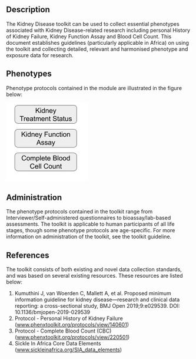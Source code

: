 ## Description

The Kidney Disease toolkit can be used to collect essential phenotypes associated with Kidney Disease-related research including personal History of Kidney Failure, Kidney Function Assay and Blood Cell Count. This document establishes guidelines (particularly applicable in Africa) on using the toolkit and collecting  detailed, relevant and harmonised phenotype and exposure data for research. 

## Phenotypes

Phenotype protocols contained in the module are illustrated in the figure below:

![phen](kidney_disease.png)

## Administration

The phenotype protocols contained in the toolkit range from Interviewer/Self-administered questionnaires to bioassay/lab-based assessments. The toolkit is applicable to human participants of all life stages, though some phenotype protocols are age-specific. For more information on administration of the toolkit, see the toolkit guideline.

## References

The toolkit consists of both existing and novel data collection standards, and was based on several existing resources. These resources are listed below:

1. Kumuthini J, van Woerden C, Mallett A, et al. Proposed minimum information guideline for kidney disease—research and clinical data reporting: a cross-sectional study, BMJ Open 2019;9:e029539.  DOI: 10.1136/bmjopen-2019-029539
2. Protocol - Personal History of Kidney Failure (www.phenxtoolkit.org/protocols/view/140601) 
3. Protocol - Complete Blood Count (CBC) (www.phenxtoolkit.org/protocols/view/220501)  
4. Sickle In Africa Core Data Elements (www.sickleinafrica.org/SIA_data_elements)
